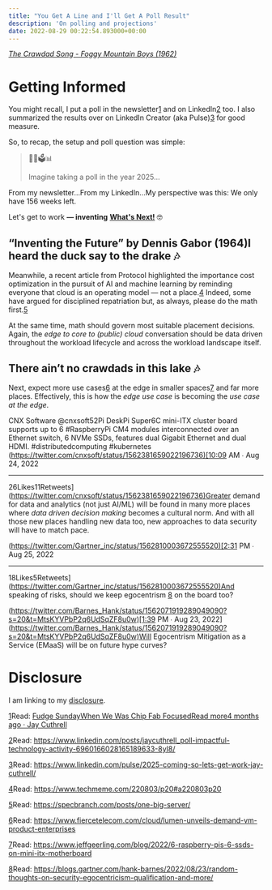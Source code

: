 ```yaml
---
title: "You Get A Line and I'll Get A Poll Result"
description: 'On polling and projections'
date: 2022-08-29 00:22:54.893000+00:00
---
```


*[The Crawdad Song - Foggy Mountain Boys (1962)](https://www.youtube.com/watch?v=4EinAwyQ3Xc)*

Getting Informed
================

You might recall, I put a poll in the newsletter[1](#footnote-1) and on LinkedIn[2](#footnote-2) too. I also summarized the results over on LinkedIn Creator (aka Pulse)[3](#footnote-3) for good measure.

So, to recap, the setup and poll question was simple:

> 🤔🔮🗳📊
>
> Imagine taking a poll in the year 2025...
>
>

From my newsletter…From my LinkedIn…My perspective was this: We only have 156 weeks left.

Let's get to work **— inventing** **[What's Next!](https://www.taos.com/resources/lessons-learned-from-the-ai-trenches/)** 🤓

“Inventing the Future” by Dennis Gabor (1964)I heard the duck say to the drake 🎶
-----------------------------------

Meanwhile, a recent article from Protocol highlighted the importance cost optimization in the pursuit of AI and machine learning by reminding everyone that cloud is an operating model — not a place.[4](#footnote-4) Indeed, some have argued for disciplined repatriation but, as always, please do the math first.[5](#footnote-5)

At the same time, math should govern most suitable placement decisions. Again, the *edge to core to (public) cloud* conversation should be data driven throughout the workload lifecycle and across the workload landscape itself.

There ain’t no crawdads in this lake 🎶
--------------------------------------

Next, expect more use cases[6](#footnote-6) at the edge in smaller spaces[7](#footnote-7) and far more places. Effectively, this is how the *edge use case* is becoming the *use case at the edge*.

CNX Software @cnxsoft52Pi DeskPi Super6C mini-ITX cluster board supports up to 6 #RaspberryPi CM4 modules interconnected over an Ethernet switch, 6 NVMe SSDs, features dual Gigabit Ethernet and dual HDMI. #distributedcomputing #kubernetes
(<https://twitter.com/cnxsoft/status/1562381659022196736)[10:09> AM ∙ Aug 24, 2022

---

26Likes11Retweets](<https://twitter.com/cnxsoft/status/1562381659022196736)Greater> demand for data and analytics (not just AI/ML) will be found in many more places where *data driven decision making* becomes a cultural norm. And with all those new places handling new data too, new approaches to data security will have to match pace.

(<https://twitter.com/Gartner_inc/status/1562810003672555520)[2:31> PM ∙ Aug 25, 2022

---

18Likes5Retweets](<https://twitter.com/Gartner_inc/status/1562810003672555520)And> speaking of risks, should we keep egocentrism [8](#footnote-8) on the board too?

(<https://twitter.com/Barnes_Hank/status/1562071919289049090?s=20&t=MtsKYVPbP2q6UdSqZF8u0w)[1:39> PM ∙ Aug 23, 2022](<https://twitter.com/Barnes_Hank/status/1562071919289049090?s=20&t=MtsKYVPbP2q6UdSqZF8u0w)Will> Egocentrism Mitigation as a Service (EMaaS) will be on future hype curves?



Disclosure
==========

I am linking to my [disclosure](https://jaycuthrell.com/disclosure/?utm_campaign=Fudge%20Sunday&utm_medium=email&utm_source=Revue%20newsletter).

[1](#footnote-anchor-1)Read: [Fudge SundayWhen We Was Chip Fab FocusedRead more4 months ago · Jay Cuthrell](https://sunday.fudge.org/p/when-we-was-chip-fab-focused?utm_source=substack&utm_campaign=post_embed&utm_medium=web)

[2](#footnote-anchor-2)Read: <https://www.linkedin.com/posts/jaycuthrell_poll-impactful-technology-activity-6960166028165189633-8yI8/>

[3](#footnote-anchor-3)Read: <https://www.linkedin.com/pulse/2025-coming-so-lets-get-work-jay-cuthrell/>

[4](#footnote-anchor-4)Read: <https://www.techmeme.com/220803/p20#a220803p20>

[5](#footnote-anchor-5)Read: <https://specbranch.com/posts/one-big-server/>

[6](#footnote-anchor-6)Read: <https://www.fiercetelecom.com/cloud/lumen-unveils-demand-vm-product-enterprises>

[7](#footnote-anchor-7)Read: <https://www.jeffgeerling.com/blog/2022/6-raspberry-pis-6-ssds-on-mini-itx-motherboard>

[8](#footnote-anchor-8)Read: <https://blogs.gartner.com/hank-barnes/2022/08/23/random-thoughts-on-security-egocentricism-qualification-and-more/>
